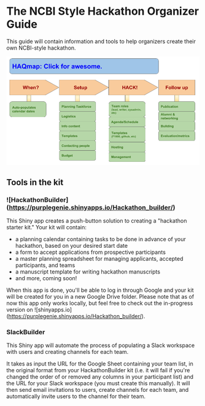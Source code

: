 # The NCBI Style Hackathon Organizer Guide

This guide will contain information and tools to help organizers create their own NCBI-style hackathon.

![HAQmap flow diagram](HAQmap_flow_diagram.png)

## Tools in the kit
### ![HackathonBuilder] (https://purplegenie.shinyapps.io/Hackathon_builder/)
This Shiny app creates a push-button solution to creating a "hackathon starter kit."  Your kit will contain:
* a planning calendar containing tasks to be done in advance of your hackathon, based on your desired start date
* a form to accept applications from prospective participants
* a master planning spreadsheet for managing applicants, accepted participants, and teams
* a manuscript template for writing hackathon manuscripts
* and more, coming soon!

When this app is done, you'll be able to log in through Google and your kit will be created for you in a new Google Drive folder. Please note that as of now this app only works locally, but feel free to check out the in-progress version on ![shinyapps.io] (https://purplegenie.shinyapps.io/Hackathon_builder/).

### SlackBuilder
This Shiny app will automate the process of populating a Slack workspace with users and creating channels for each team.

It takes as input the URL for the Google Sheet containing your team list, in the original format from your HackathonBuilder kit (i.e. it will fail if you're changed the order of or removed any columns in your participant list) and the URL for your Slack workspace (you must create this manually).  It will then send email invitations to users, create channels for each team, and automatically invite users to the channel for their team.  

